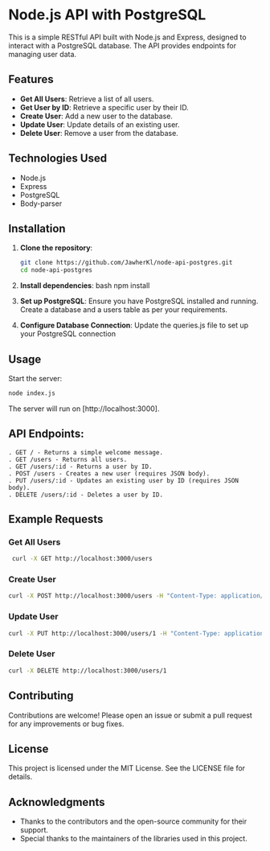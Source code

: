 # Node.js API with PostgreSQL

This is a simple RESTful API built with Node.js and Express, designed to interact with a PostgreSQL database. The API provides endpoints for managing user data.

## Features

- **Get All Users**: Retrieve a list of all users.
- **Get User by ID**: Retrieve a specific user by their ID.
- **Create User**: Add a new user to the database.
- **Update User**: Update details of an existing user.
- **Delete User**: Remove a user from the database.

## Technologies Used

- Node.js
- Express
- PostgreSQL
- Body-parser

## Installation

1. **Clone the repository**:

   ```bash
   git clone https://github.com/JawherKl/node-api-postgres.git
   cd node-api-postgres

2. **Install dependencies**:
bash
npm install

3. **Set up PostgreSQL**:
   Ensure you have PostgreSQL installed and running.
   Create a database and a users table as per your requirements.
   
4. **Configure Database Connection**:
   Update the queries.js file to set up your PostgreSQL connection

## Usage
Start the server:

  ```bash
  node index.js
  ```

The server will run on [http://localhost:3000].

## API Endpoints:
    . GET / - Returns a simple welcome message.
    . GET /users - Returns all users.
    . GET /users/:id - Returns a user by ID.
    . POST /users - Creates a new user (requires JSON body).
    . PUT /users/:id - Updates an existing user by ID (requires JSON body).
    . DELETE /users/:id - Deletes a user by ID.
  
## Example Requests
### Get All Users
 ```bash
  curl -X GET http://localhost:3000/users
  ```

### Create User
  ```bash
  curl -X POST http://localhost:3000/users -H "Content-Type: application/json" -d '{"name": "John Doe", "email": "john@example.com"}'
  ```

### Update User
  ```bash
  curl -X PUT http://localhost:3000/users/1 -H "Content-Type: application/json" -d '{"name": "Jane Doe"}'
  ```
### Delete User
  ```bash
  curl -X DELETE http://localhost:3000/users/1
  ```

## Contributing
  Contributions are welcome! Please open an issue or submit a pull request for any improvements or bug fixes.

## License
  This project is licensed under the MIT License. See the LICENSE file for details.

## Acknowledgments
  * Thanks to the contributors and the open-source community for their support.
  * Special thanks to the maintainers of the libraries used in this project.
